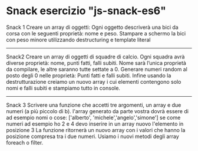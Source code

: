 # Snack esercizio "js-snack-es6"

Snack 1
Creare un array di oggetti:
Ogni oggetto descriverà una bici da corsa con le seguenti proprietà: nome e peso.
Stampare a schermo la bici con peso minore utilizzando destructuring e template literal

---

Snack2
Creare un array di oggetti di squadre di calcio. Ogni squadra avrà diverse proprietà: nome, punti fatti, falli subiti.
Nome sarà l’unica proprietà da compilare, le altre saranno tutte settate a 0.
Generare numeri random al posto degli 0 nelle proprietà:
Punti fatti e falli subiti.
Infine usando la destrutturazione creiamo un nuovo array i cui elementi contengono solo nomi e falli subiti e stampiamo tutto in console.

---

Snack 3
Scrivere una funzione che accetti tre argomenti, un array e due numeri (a più piccolo di b).
l'array generato da parte vostra dovrà essere di ad esempio nomi o cose: ['alberto', 'michele','angelo','simone']
se come numeri ad esempio ho 2 e 4 devo inserire in un array nuovo l'elemento in posizione 3
La funzione ritornerà un nuovo array con i valori che hanno la posizione compresa tra i due numeri.
Usiamo i nuovi metodi degli array foreach o filter.